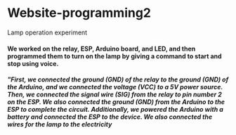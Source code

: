 # Website-programming2
Lamp operation experiment
#### We worked on the relay, ESP, Arduino board, and LED, and then programmed them to turn on the lamp by giving a command to start and stop using voice.
##### "First, we connected the ground (GND) of the relay to the ground (GND) of the Arduino, and we connected the voltage (VCC) to a 5V power source. Then, we connected the signal wire (SIG) from the relay to pin number 2 on the ESP. We also connected the ground (GND) from the Arduino to the ESP to complete the circuit. Additionally, we powered the Arduino with a battery and connected the ESP to the device. We also connected the wires for the lamp to the electricity
